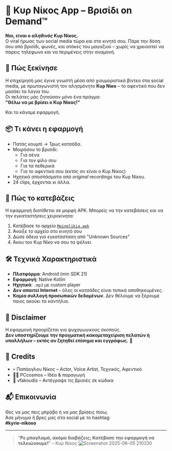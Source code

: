 # 📱 Κυρ Νίκος App – Βρισίδι on Demand™

**Ναι, είναι ο *αληθινός* Κυρ Νίκος.**  
Ο viral ήρωας των social media τώρα και στο κινητό σου. Πάρε την δόση σου από βρισίδι, φωνές, και ατάκες του μαγαζιού – χωρίς να χρειαστεί να πάρεις τηλέφωνο και να περιμένεις στην αναμονή.

## 🎥 Πώς ξεκίνησε

Η επιχείρησή μας έγινε γνωστή μέσα από χιουμοριστικά βίντεο στα social media, με πρωταγωνιστή τον αλησμόνητο **Κυρ Νίκο** – το αφεντικό που δεν μασάει τα λόγια του.  
Οι πελάτες μάς ζητούσαν μόνο ένα πράγμα:  
**"Θέλω να με βρίσει ο Κυρ Νίκος!"**

Και το κάναμε εφαρμογή.

## 📦 Τι κάνει η εφαρμογή

- Πατάς κουμπί → Τρως κατσάδα.
- Μοιράσου το βρισίδι:  
  - Για σένα  
  - Για τον φίλο σου  
  - Για τα πεθερικά  
  - Για το αφεντικό σου (εκτός αν είναι ο Κυρ Νίκος)
- Ηχητικά αποσπάσματα από *original* recordings του Κυρ Νίκου.
- 24 clips, έρχονται κι άλλα.

## 📲 Πώς το κατεβάζεις

Η εφαρμογή διατίθεται σε μορφή APK. Μπορείς να την κατεβάσεις και να την εγκαταστήσεις χειροκίνητα:

1. Κατέβασε το αρχείο [`Mpinelikia.apk`](https://github.com/vfakoudis/Mpinelikia/releases)
2. Άνοιξε το αρχείο στο κινητό σου
3. Δώσε άδεια για εγκατάσταση από "Unknown Sources"
4. Άκου τον Κυρ Νίκο να σου τα ψέλνει

## 🛠 Τεχνικά Χαρακτηριστικά

- **Πλατφόρμα**: Android (min SDK 21)
- **Εφαρμογή**: Native Kotlin
- **Ηχητικά**: `.mp3` με custom player
- **Δεν απαιτεί Internet** – όλες οι κατσάδες είναι τοπικά αποθηκευμένες.
- **Καμία συλλογή προσωπικών δεδομένων**. Δεν θέλουμε να ξέρουμε ποιος ακούει τα καντήλια.

## 🙈 Disclaimer

Η εφαρμογή προορίζεται για ψυχαγωγικούς σκοπούς.  
**Δεν υποστηρίζουμε την πραγματική κακομεταχείριση πελατών ή υπαλλήλων – εκτός αν ζητηθεί επίσημα και εγγράφως.** 🤪

## 👏 Credits

- 💀 Παπάογλου Νίκος – Actor, Voice Artist, Τεχνικός, Αφεντικό
- 🧑‍💻 PCcosmos – Ιδέα & παραγωγή
- 🧟 vfakoudis – Αντέγραψε τις βρισιές σε κώδικα

## 📬 Επικοινωνία

Θες να μας πεις μπράβο ή να μας βρίσεις πίσω;  
Άσε μήνυμα ή βρες μας στα social με το hashtag:  
**#kyrie-nikooo**

---

> "**Ρε μπαγλαμά, ακόμα διαβάζεις; Κατέβασε την εφαρμογή να τελειώνουμε!**" – Κυρ Νίκος
![Screenshot 2025-06-05 210330](https://github.com/user-attachments/assets/09f048af-eafd-4a5d-8eda-54e63f8b1fb9)
